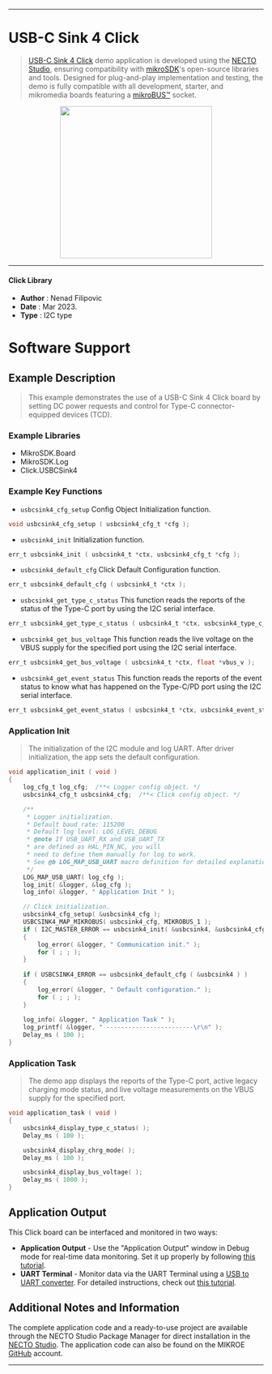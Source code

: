 
---
# USB-C Sink 4 Click

> [USB-C Sink 4 Click](https://www.mikroe.com/?pid_product=MIKROE-6174) demo application is developed using
the [NECTO Studio](https://www.mikroe.com/necto), ensuring compatibility with [mikroSDK](https://www.mikroe.com/mikrosdk)'s
open-source libraries and tools. Designed for plug-and-play implementation and testing, the demo is fully compatible with
all development, starter, and mikromedia boards featuring a [mikroBUS&trade;](https://www.mikroe.com/mikrobus) socket.

<p align="center">
  <img src="https://www.mikroe.com/?pid_product=MIKROE-6174&image=1" height=300px>
</p>

---

#### Click Library

- **Author**        : Nenad Filipovic
- **Date**          : Mar 2023.
- **Type**          : I2C type

# Software Support

## Example Description

> This example demonstrates the use of a USB-C Sink 4 Click board 
> by setting DC power requests and control for Type-C connector-equipped devices (TCD).

### Example Libraries

- MikroSDK.Board
- MikroSDK.Log
- Click.USBCSink4

### Example Key Functions

- `usbcsink4_cfg_setup` Config Object Initialization function.
```c
void usbcsink4_cfg_setup ( usbcsink4_cfg_t *cfg );
```

- `usbcsink4_init` Initialization function.
```c
err_t usbcsink4_init ( usbcsink4_t *ctx, usbcsink4_cfg_t *cfg );
```

- `usbcsink4_default_cfg` Click Default Configuration function.
```c
err_t usbcsink4_default_cfg ( usbcsink4_t *ctx );
```

- `usbcsink4_get_type_c_status` This function reads the reports of the status of the Type-C port by using the I2C serial interface.
```c
err_t usbcsink4_get_type_c_status ( usbcsink4_t *ctx, usbcsink4_type_c_status_t *type_c_status );
```

- `usbcsink4_get_bus_voltage` This function reads the live voltage on the VBUS supply for the specified port using the I2C serial interface.
```c
err_t usbcsink4_get_bus_voltage ( usbcsink4_t *ctx, float *vbus_v );
```

- `usbcsink4_get_event_status` This function reads the reports of the event status to know what has happened on the Type-C/PD port using the I2C serial interface.
```c
err_t usbcsink4_get_event_status ( usbcsink4_t *ctx, usbcsink4_event_status_t *event_status );
```

### Application Init

> The initialization of the I2C module and log UART.
> After driver initialization, the app sets the default configuration.

```c
void application_init ( void ) 
{
    log_cfg_t log_cfg;  /**< Logger config object. */
    usbcsink4_cfg_t usbcsink4_cfg;  /**< Click config object. */

    /** 
     * Logger initialization.
     * Default baud rate: 115200
     * Default log level: LOG_LEVEL_DEBUG
     * @note If USB_UART_RX and USB_UART_TX 
     * are defined as HAL_PIN_NC, you will 
     * need to define them manually for log to work. 
     * See @b LOG_MAP_USB_UART macro definition for detailed explanation.
     */
    LOG_MAP_USB_UART( log_cfg );
    log_init( &logger, &log_cfg );
    log_info( &logger, " Application Init " );

    // Click initialization.
    usbcsink4_cfg_setup( &usbcsink4_cfg );
    USBCSINK4_MAP_MIKROBUS( usbcsink4_cfg, MIKROBUS_1 );
    if ( I2C_MASTER_ERROR == usbcsink4_init( &usbcsink4, &usbcsink4_cfg ) ) 
    {
        log_error( &logger, " Communication init." );
        for ( ; ; );
    }
    
    if ( USBCSINK4_ERROR == usbcsink4_default_cfg ( &usbcsink4 ) )
    {
        log_error( &logger, " Default configuration." );
        for ( ; ; );
    }
    
    log_info( &logger, " Application Task " );
    log_printf( &logger, " ------------------------\r\n" );
    Delay_ms ( 100 );
}
```

### Application Task

> The demo app displays the reports of the Type-C port, active legacy charging mode status, 
> and live voltage measurements on the VBUS supply for the specified port.

```c
void application_task ( void ) 
{
    usbcsink4_display_type_c_status( );
    Delay_ms ( 100 );

    usbcsink4_display_chrg_mode( );
    Delay_ms ( 100 );

    usbcsink4_display_bus_voltage( );
    Delay_ms ( 1000 );
}
```

## Application Output

This Click board can be interfaced and monitored in two ways:
- **Application Output** - Use the "Application Output" window in Debug mode for real-time data monitoring.
Set it up properly by following [this tutorial](https://www.youtube.com/watch?v=ta5yyk1Woy4).
- **UART Terminal** - Monitor data via the UART Terminal using
a [USB to UART converter](https://www.mikroe.com/click/interface/usb?interface*=uart,uart). For detailed instructions,
check out [this tutorial](https://help.mikroe.com/necto/v2/Getting%20Started/Tools/UARTTerminalTool).

## Additional Notes and Information

The complete application code and a ready-to-use project are available through the NECTO Studio Package Manager for 
direct installation in the [NECTO Studio](https://www.mikroe.com/necto). The application code can also be found on
the MIKROE [GitHub](https://github.com/MikroElektronika/mikrosdk_click_v2) account.

---
